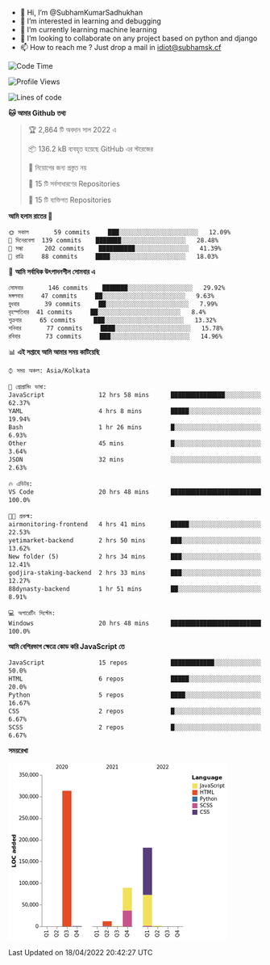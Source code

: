 - 👋 Hi, I’m @SubhamKumarSadhukhan
- 👀 I’m interested in learning and debugging
- 🌱 I’m currently learning machine learning
- 💞️ I’m looking to collaborate on any project based on python and django
- 📫 How to reach me ?
      Just drop a mail in idiot@subhamsk.cf

<!---
SubhamKumarSadhukhan/SubhamKumarSadhukhan is a ✨ special ✨ repository because its `README.md` (this file) appears on your GitHub profile.
You can click the Preview link to take a look at your changes.
--->


<!--START_SECTION:waka-->
![Code Time](http://img.shields.io/badge/Code%20Time-435%20hrs%2040%20mins-blue)

![Profile Views](http://img.shields.io/badge/%E0%A6%AA%E0%A7%8D%E0%A6%B0%E0%A7%8B%E0%A6%AB%E0%A6%BE%E0%A6%87%E0%A6%B2%20%E0%A6%A6%E0%A6%B0%E0%A7%8D%E0%A6%B6%E0%A6%A8-14-blue)

![Lines of code](https://img.shields.io/badge/%E0%A6%B9%E0%A7%8D%E0%A6%AF%E0%A6%BE%E0%A6%B2%E0%A7%8B%20%E0%A6%93%E0%A6%AF%E0%A6%BC%E0%A6%BE%E0%A6%B0%E0%A7%8D%E0%A6%B2%E0%A7%8D%E0%A6%A1%20%E0%A6%A5%E0%A7%87%E0%A6%95%E0%A7%87%20%E0%A6%86%E0%A6%AE%E0%A6%BF%20%E0%A6%B2%E0%A6%BF%E0%A6%96%E0%A7%87%E0%A6%9B%E0%A6%BF-599%20Thousand%20%E0%A6%95%E0%A7%8B%E0%A6%A1%E0%A7%87%E0%A6%B0%20%E0%A6%B2%E0%A6%BE%E0%A6%87%E0%A6%A8-blue)

**🐱 আমার Github তথ্য** 

> 🏆 2,864 টি অবদান সাল 2022 এ
 > 
> 📦 136.2 kB ব্যবহৃত হয়েছে GitHub এর স্টরেজের 
 > 
> 🚫 নিয়োগের জন্য প্রস্তুত নয়
 > 
> 📜 15 টি সর্বসাধারণের Repositories 
 > 
> 🔑 15 টি ব্যক্তিগত Repositories  
 > 
**আমি হলাম রাতের 🦉** 

```text
🌞 সকাল       59 commits     ███░░░░░░░░░░░░░░░░░░░░░░   12.09% 
🌆 দিনেরবেলা  139 commits    ███████░░░░░░░░░░░░░░░░░░   28.48% 
🌃 সন্ধা      202 commits    ██████████░░░░░░░░░░░░░░░   41.39% 
🌙 রাত্রি     88 commits     ████░░░░░░░░░░░░░░░░░░░░░   18.03%

```
📅 **আমি সর্বাধিক উৎপাদনশীল সোমবার এ** 

```text
সোমবার       146 commits    ███████░░░░░░░░░░░░░░░░░░   29.92% 
মঙ্গলবার     47 commits     ██░░░░░░░░░░░░░░░░░░░░░░░   9.63% 
বুধবার       39 commits     ██░░░░░░░░░░░░░░░░░░░░░░░   7.99% 
বৃহস্পতিবার  41 commits     ██░░░░░░░░░░░░░░░░░░░░░░░   8.4% 
শুক্রবার     65 commits     ███░░░░░░░░░░░░░░░░░░░░░░   13.32% 
শনিবার       77 commits     ████░░░░░░░░░░░░░░░░░░░░░   15.78% 
রবিবার       73 commits     ███░░░░░░░░░░░░░░░░░░░░░░   14.96%

```


📊 **এই সপ্তাহে আমি আমার সময় কাটিয়েছি** 

```text
⌚︎ সময় অঞ্চল: Asia/Kolkata

💬 প্রোগ্রামিং ভাষা: 
JavaScript               12 hrs 58 mins      ███████████████░░░░░░░░░░   62.37% 
YAML                     4 hrs 8 mins        █████░░░░░░░░░░░░░░░░░░░░   19.94% 
Bash                     1 hr 26 mins        █░░░░░░░░░░░░░░░░░░░░░░░░   6.93% 
Other                    45 mins             █░░░░░░░░░░░░░░░░░░░░░░░░   3.64% 
JSON                     32 mins             ░░░░░░░░░░░░░░░░░░░░░░░░░   2.63%

🔥 এডিটর: 
VS Code                  20 hrs 48 mins      █████████████████████████   100.0%

🐱‍💻 প্রকল্ম: 
airmonitoring-frontend   4 hrs 41 mins       █████░░░░░░░░░░░░░░░░░░░░   22.53% 
yetimarket-backend       2 hrs 50 mins       ███░░░░░░░░░░░░░░░░░░░░░░   13.62% 
New folder (5)           2 hrs 34 mins       ███░░░░░░░░░░░░░░░░░░░░░░   12.41% 
godjira-staking-backend  2 hrs 33 mins       ███░░░░░░░░░░░░░░░░░░░░░░   12.27% 
88dynasty-backend        1 hr 51 mins        ██░░░░░░░░░░░░░░░░░░░░░░░   8.91%

💻 অপারেটিং সিস্টেম: 
Windows                  20 hrs 48 mins      █████████████████████████   100.0%

```

**আমি বেশিরভাগ ক্ষেত্রে কোড করি JavaScript তে** 

```text
JavaScript               15 repos            ████████████░░░░░░░░░░░░░   50.0% 
HTML                     6 repos             █████░░░░░░░░░░░░░░░░░░░░   20.0% 
Python                   5 repos             ████░░░░░░░░░░░░░░░░░░░░░   16.67% 
CSS                      2 repos             █░░░░░░░░░░░░░░░░░░░░░░░░   6.67% 
SCSS                     2 repos             █░░░░░░░░░░░░░░░░░░░░░░░░   6.67%

```


**সময়রেখা**

![Chart not found](https://raw.githubusercontent.com/SubhamKumarSadhukhan/SubhamKumarSadhukhan/main/charts/bar_graph.png) 


 Last Updated on 18/04/2022 20:42:27 UTC
<!--END_SECTION:waka-->
